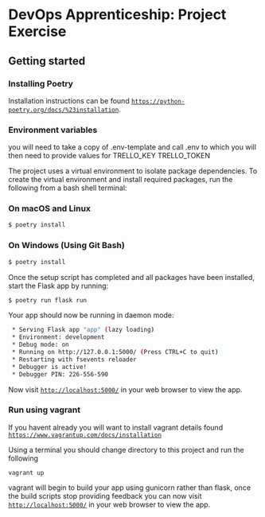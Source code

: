# DevOps Apprenticeship: Project Exercise

## Getting started

### Installing Poetry
Installation instructions can be found [`https://python-poetry.org/docs/%23installation`](here).

### Environment variables

you will need to take a copy of .env-template and call .env to which you will then need to provide values for 
TRELLO_KEY
TRELLO_TOKEN

The project uses a virtual environment to isolate package dependencies. To create the virtual environment and install required packages, run the following from a bash shell terminal:

### On macOS and Linux
```bash
$ poetry install
```
### On Windows (Using Git Bash)
```bash
$ poetry install
```

Once the setup script has completed and all packages have been installed, start the Flask app by running:
```bash
$ poetry run flask run
```

Your app should now be running in daemon mode:
```bash
 * Serving Flask app "app" (lazy loading)
 * Environment: development
 * Debug mode: on
 * Running on http://127.0.0.1:5000/ (Press CTRL+C to quit)
 * Restarting with fsevents reloader
 * Debugger is active!
 * Debugger PIN: 226-556-590
```
Now visit [`http://localhost:5000/`](http://localhost:5000/) in your web browser to view the app.

### Run using vagrant

If you havent already you will want to install vagrant details found [`https://www.vagrantup.com/docs/installation`](here)

Using a terminal you should change directory to this project and run the following

```vagrant up```

vagrant will begin to build your app using gunicorn rather than flask, once the build scripts stop providing feedback you
can now visit [`http://localhost:5000/`](http://localhost:5000/) in your web browser to view the app.


